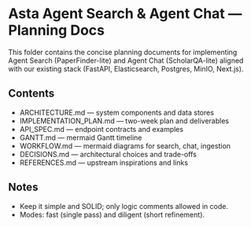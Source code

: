 # Asta Agent Search & Agent Chat — Planning Docs

This folder contains the concise planning documents for implementing Agent Search (PaperFinder-lite) and Agent Chat (ScholarQA-lite) aligned with our existing stack (FastAPI, Elasticsearch, Postgres, MinIO, Next.js).

## Contents
- ARCHITECTURE.md — system components and data stores
- IMPLEMENTATION_PLAN.md — two-week plan and deliverables
- API_SPEC.md — endpoint contracts and examples
- GANTT.md — mermaid Gantt timeline
- WORKFLOW.md — mermaid diagrams for search, chat, ingestion
- DECISIONS.md — architectural choices and trade-offs
- REFERENCES.md — upstream inspirations and links

## Notes
- Keep it simple and SOLID; only logic comments allowed in code.
- Modes: fast (single pass) and diligent (short refinement).


